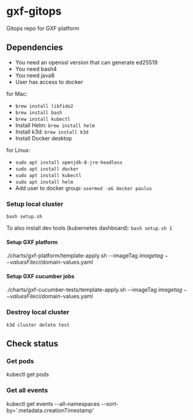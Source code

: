# gxf-gitops
Gitops repo for GXF platform

## Dependencies
- You need an openssl version that can generate ed25519
- You need bash4
- You need java8
- User has access to docker

for Mac: 
- `brew install libfido2`
- `brew install bash`
- `brew install kubectl`
- Install Helm: `brew install helm`
- Install k3d: `brew install k3d`
- Install Docker desktop

for Linux:
- `sudo apt install openjdk-8-jre-headless`
- `sudo apt install docker`
- `sudo apt install kubectl`
- `sudo apt install helm`
- Add user to docker group: `usermod -aG docker paulus`

### Setup local cluster
`bash setup.sh`

To also install dev tools (kubernetes dashboard):
`bash setup.sh 1`

#### Setup GXF platform
./charts/gxf-platform/template-apply.sh --imageTag $imagetag --valuesFile ci/$domain-values.yaml

#### Setup GXF cucumber jobs
./charts/gxf-cucumber-tests/template-apply.sh --imageTag $imagetag --valuesFile ci/$domain-values.yaml

### Destroy local cluster
`k3d cluster delete test`

## Check status
### Get pods
kubectl get pods

### Get all events
kubectl get events --all-namespaces  --sort-by='.metadata.creationTimestamp'

